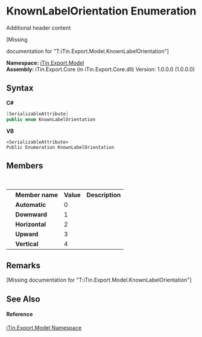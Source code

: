 # KnownLabelOrientation Enumeration
Additional header content 

\[Missing <summary> documentation for "T:iTin.Export.Model.KnownLabelOrientation"\]

**Namespace:**&nbsp;<a href="ef57ffcc-e95e-b212-5a46-9aa6f5a3511f">iTin.Export.Model</a><br />**Assembly:**&nbsp;iTin.Export.Core (in iTin.Export.Core.dll) Version: 1.0.0.0 (1.0.0.0)

## Syntax

**C#**<br />
``` C#
[SerializableAttribute]
public enum KnownLabelOrientation
```

**VB**<br />
``` VB
<SerializableAttribute>
Public Enumeration KnownLabelOrientation
```


## Members
&nbsp;<table><tr><th></th><th>Member name</th><th>Value</th><th>Description</th></tr><tr><td /><td target="F:iTin.Export.Model.KnownLabelOrientation.Automatic">**Automatic**</td><td>0</td><td /></tr><tr><td /><td target="F:iTin.Export.Model.KnownLabelOrientation.Downward">**Downward**</td><td>1</td><td /></tr><tr><td /><td target="F:iTin.Export.Model.KnownLabelOrientation.Horizontal">**Horizontal**</td><td>2</td><td /></tr><tr><td /><td target="F:iTin.Export.Model.KnownLabelOrientation.Upward">**Upward**</td><td>3</td><td /></tr><tr><td /><td target="F:iTin.Export.Model.KnownLabelOrientation.Vertical">**Vertical**</td><td>4</td><td /></tr></table>

## Remarks
\[Missing <remarks> documentation for "T:iTin.Export.Model.KnownLabelOrientation"\]

## See Also


#### Reference
<a href="ef57ffcc-e95e-b212-5a46-9aa6f5a3511f">iTin.Export.Model Namespace</a><br />
